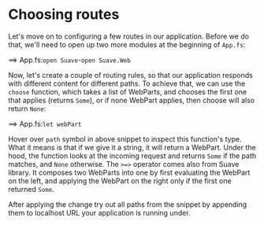 # Choosing routes

Let's move on to configuring a few routes in our application. 
Before we do that, we'll need to open up two more modules at the beginning of `App.fs`:

==> App.fs:`open Suave`-`open Suave.Web`

Now, let's create a couple of routing rules, so that our application responds with different content for different paths.
To achieve that, we can use the `choose` function, which takes a list of WebParts, and chooses the first one that applies (returns `Some`), or if none WebPart applies, then choose will also return `None`:

==> App.fs:`let webPart`

Hover over `path` symbol in above snippet to inspect this function's type.
What it means is that if we give it a string, it will return a WebPart.
Under the hood, the function looks at the incoming request and returns `Some` if the path matches, and `None` otherwise.
The `>=>` operator comes also from Suave library. It composes two WebParts into one by first evaluating the WebPart on the left, and applying the WebPart on the right only if the first one returned `Some`.

After applying the change try out all paths from the snippet by appending them to localhost URL your application is running under.